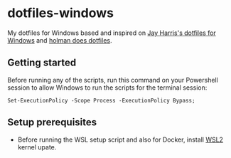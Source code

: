 # dotfiles-windows

My dotfiles for Windows based and inspired on [Jay Harris's dotfiles for Windows](https://github.com/jayharris/dotfiles-windows) and [holman does dotfiles](https://github.com/holman/dotfiles).

## Getting started

Before running any of the scripts, run this command on your Powershell session to allow Windows to run the scripts for the terminal session:

    Set-ExecutionPolicy -Scope Process -ExecutionPolicy Bypass;    

## Setup prerequisites
- Before running the WSL setup script and also for Docker, install [WSL2](https://wslstorestorage.blob.core.windows.net/wslblob/wsl_update_x64.msi) kernel upate.

